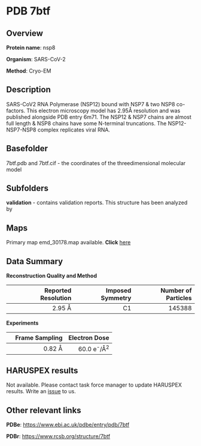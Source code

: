 # PDB 7btf

## Overview

**Protein name**: nsp8

**Organism**: SARS-CoV-2

**Method**: Cryo-EM

## Description

SARS-CoV2 RNA Polymerase (NSP12) bound with NSP7 & two NSP8 co-factors. This electron microscopy model has 2.95Å resolution and was published alongside PDB entry 6m71. The NSP12 & NSP7 chains are almost full length & NSP8 chains have some N-terminal truncations. The NSP12-NSP7-NSP8 complex replicates viral RNA.

## Basefolder

7btf.pdb and 7btf.cif - the coordinates of the threedimensional molecular model

## Subfolders





**validation** - contains validation reports. This structure has been analyzed by <br>     



## Maps

Primary map emd_30178.map available. **Click** [here](http://ftp.wwpdb.org/pub/emdb/structures/EMD-30178/map/) 

## Data Summary
**Reconstruction Quality and Method**

|   | Reported Resolution | Imposed Symmetry | Number of Particles |
|---|-------------:|----------------:|--------------:|
|   |2.95 Å|C1|145388|

**Experiments**

|   | Frame Sampling | Electron Dose |
|---|-------------:|----------------:|
|   |0.82 Å|60.0 e<sup>-</sup>/Å<sup>2</sup>|

## HARUSPEX results

Not available. Please contact task force manager to update HARUSPEX results. Write an [issue](https://github.com/thorn-lab/coronavirus_structural_task_force/issues) to us.

## Other relevant links 
**PDBe**:  https://www.ebi.ac.uk/pdbe/entry/pdb/7btf
 
**PDBr**: https://www.rcsb.org/structure/7btf 
